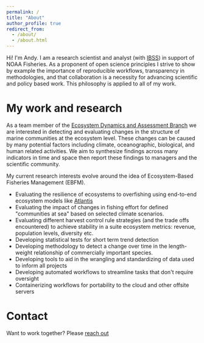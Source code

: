 ```yaml
---
permalink: /
title: "About"
author_profile: true
redirect_from: 
  - /about/
  - /about.html
---
```


Hi! I'm Andy. I am a research scientist and analyst (with [IBSS](https://www.ibsscorp.com/)) in support of NOAA Fisheries. As a proponent of open science principles I strive to show by example the importance of reproducible workflows, transparency in methodologies, and that collaboration is a necessity for advancing scientific and policy based work. This philosophy is applied to all of my work.

My work and research
======

As a team member of the [Ecosystem Dynamics and Assessment Branch](https://www.fisheries.noaa.gov/about/northeast-ecosystem-dynamics-and-assessment) we are interested in detecting and evaluating changes in the structure of marine communities at the ecosystem level. These changes can be caused by many potential factors including climate, oceanographic, biological, and human related activities. We aim to synthesize findings across many indicators in time and space then report these findings to managers and the scientific community.

My current research interests evolve around the idea of Ecosystem-Based Fisheries Management (EBFM). 
* Evaluating the resilience of ecosystems to overfishing using end-to-end ecosystem models like [Atlantis]({{site.baseurl}}/portfolio/2025_02_13_neusatlantis)
* Evaluating the impact of changes in fishing effort for defined "communities at sea" based on selected climate scenarios.
* Evaluating different harvest control rule strategies (and the trade offs encountered) to achieve stability in a suite ecosystem metrics: revenue, population levels, diversity etc.
* Developing statistical tests for short term trend detection 
* Developing methodology to detect a change over time in the length-weight relationship of commercially important species.
* Developing tools to aid in the wrangling and standardizing of data used to inform all projects
* Developing automated workflows to streamline tasks that don't require oversight
* Containerizing workflows for portability to the cloud and other offsite servers


<!--
Teams
======

* Ecosystem Dynamics and Assessment Branch
* Posit
* Atlantis Ecosystem Model
* 
-->


Contact
======

Want to work together? Please [reach out]({{site.baseurl}}/contact/)